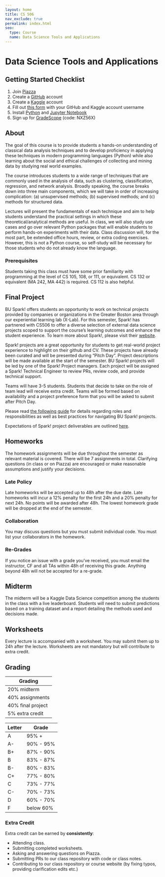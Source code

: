 ```yaml
---
layout: home
title: CS 506
nav_exclude: true
permalink: index.html
seo:
  type: Course
  name: Data Science Tools and Applications
---
```


# Data Science Tools and Applications

## Getting Started Checklist

1. Join [Piazza](https://piazza.com/bu/spring2023/cs506)
2. Create a [GitHub](https://github.com/) account
3. Create a [Kaggle](https://www.kaggle.com/) account
4. Fill out [this form](https://forms.gle/RMGY2PpnksJ9yHEt7) with your GitHub and Kaggle account username
5. Install [Python](https://www.python.org/about/gettingstarted/) and [Jupyter Notebook](https://jupyter.org/install)
6. Sign up for [GradeScope](https://www.gradescope.com/courses/495203) (code: NXZ56X)

## About

The goal of this course is to provide students a hands-on understanding of classical data analysis techniques and to develop proficiency in applying these techniques in modern programming languages (Python) while also learning about the social and ethical challenges of collecting and mining data by studying real world examples.

The course introduces students to a wide range of techniques that are commonly used in the analysis of data, such as clustering, classification, regression, and network analysis. Broadly speaking, the course breaks down into three main components, which we will take in order of increasing complication: (a) unsupervised methods; (b) supervised methods; and (c) methods for structured data.

Lectures will present the fundamentals of each technique and aim to help students understand the practical settings in which these theoretical/analytical methods are useful. In class, we will also study use cases and go over relevant Python packages that will enable students to perform hands-on experiments with their data. Class discussion will, for the most part, be extended office hours, review, or extra coding exercises. However, this is not a Python course, so self-study will be necessary for those students who do not already know the language.

### Prerequisites

Students taking this class must have some prior familiarity with programming at the level of CS 105, 108, or 111, or equivalent. CS 132 or equivalent (MA 242, MA 442) is required. CS 112 is also helpful.

## Final Project

BU Spark! offers students an opportunity to work on technical projects provided by companies or organizations in the Greater Boston area through our experiential learning lab (X-Lab). For this semester, Spark! has partnered with CS506 to offer a diverse selection of external data science projects scoped to support the course’s learning outcomes and enhance the student experience. To learn more about Spark!, please visit their [website](https://www.bu.edu/spark/).

Spark! projects are a great opportunity for students to get real-world project experience to highlight on their github and CV. These projects have already been curated and will be presented during “Pitch Day”. Project descriptions will be made available at the start of the semester. BU Spark! projects will be led by one of the Spark! Project managers. Each project will be assigned a Spark! Technical Engineer to review PRs, review code, and provide technical support.

Teams will have 3-5 students. Students that decide to take on the role of team lead will receive extra credit. Teams will be formed based on availability and a project preference form that you will be asked to submit after Pitch Day.

Please read [the following guide](https://docs.google.com/document/d/1Cg8O-tY58vciQ_TYi1MpPFZ730fU_YyTs6GBZ0SMAj4) for details regarding roles and responsibilities as well as best practices for navigating BU Spark! projects.

Expectations of Spark! project deliverables are outlined [here](https://gallettilance.github.io/deliverables/).

## Homeworks

The homework assignments will be due throughout the semester as relevant material is covered. There will be 7 assignments in total. Clarifying questions (in class or on Piazza) are encouraged or make reasonable assumptions and justify your decisions.

### Late Policy

Late homeworks will be accepted up to 48h after the due date. Late homeworks will incur a 12% penalty for the first 24h and a 20% penalty for next 24h. No points will be awarded after 48h. The lowest homework grade will be dropped at the end of the semester.

### Collaboration

You may discuss questions but you must submit individual code. You must list your collaborators in the homework.

### Re-Grades

If you notice an issue with a grade you’ve received, you must email the instructor, CF and all TAs within 48h of receiving this grade. Anything beyond 48h will not be accepted for a re-grade.

## Midterm

The midterm will be a Kaggle Data Science competition among the students in the class with a live leaderboard. Students will need to submit predictions based on a training dataset and a report detailing the methods used and decisions made.

## Worksheets

Every lecture is accompanied with a worksheet. You may submit them up to 24h after the lecture. Worksheets are not mandatory but will contribute to extra credit.

## Grading

|      Grading      |
|-------------------|
| 20% midterm       |
| 40% assignments   |
| 40% final project |
| 5% extra credit   |

| Letter | Grade  |
|----|------------|
| A  |  95% +     |
| A- |  90% - 95% |
| B+ |  87% - 90% |
| B  |  83% - 87% |
| B- |  80% - 83% |
| C+ |  77% - 80% |
| C  |  73% - 77% |
| C- |  70% - 73% |
| D  |  60% - 70% |
| F  |  below 60% |

### Extra Credit

Extra credit can be earned by **consistently**:

- Attending class.
- Submitting completed worksheets.
- Asking and answering questions on Piazza.
- Submitting PRs to our class repository with code or class notes.
- Contributing to our class repository or course website (by fixing typos, providing clarification edits etc.)
